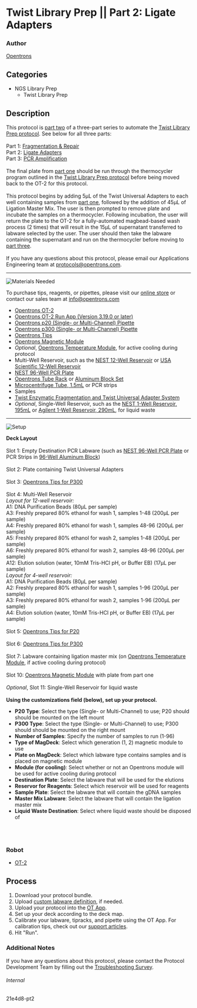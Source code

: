 # Twist Library Prep || Part 2: Ligate Adapters

### Author
[Opentrons](https://opentrons.com/)

## Categories
* NGS Library Prep
	* Twist Library Prep


## Description
This protocol is [part two](https://develop.protocols.opentrons.com/protocol/21e4d8-pt2) of a three-part series to automate the [Twist Library Prep protocol](https://www.twistbioscience.com/sites/default/files/resources/2019-09/Protocol_NGS_EnzymaticFragUniversalAdapterSystem_11Sep19_Rev1.pdf). See below for all three parts:</br>
</br>
Part 1: [Fragmentation & Repair](https://develop.protocols.opentrons.com/protocol/21e4d8-pt1)</br>
Part 2: [Ligate Adapters](https://develop.protocols.opentrons.com/protocol/21e4d8-pt2)</br>
Part 3: [PCR Amplification](https://develop.protocols.opentrons.com/protocol/21e4d8-pt3)</br>
</br>
The final plate from [part one](https://develop.protocols.opentrons.com/protocol/21e4d8-pt1) should be run through the thermocycler program outlined in the [Twist Library Prep protocol](https://www.twistbioscience.com/sites/default/files/resources/2019-09/Protocol_NGS_EnzymaticFragUniversalAdapterSystem_11Sep19_Rev1.pdf) before being moved back to the OT-2 for this protocol.</br>
</br>
This protocol begins by adding 5µL of the Twist Universal Adapters to each well containing samples from [part one](https://develop.protocols.opentrons.com/protocol/21e4d8-pt1), followed by the addition of 45µL of Ligation Master Mix. The user is then prompted to remove plate and incubate the samples on a thermocycler. Following incubation, the user will return the plate to the OT-2 for a fully-automated magbead-based wash process (2 times) that will result in the 15µL of supernatant transferred to labware selected by the user. The user should then take the labware containing the supernatant and run on the thermocycler before moving to [part three](https://develop.protocols.opentrons.com/protocol/21e4d8-pt3).</br>
</br>
If you have any questions about this protocol, please email our Applications Engineering team at [protocols@opentrons.com](mailto:protocols@opentrons.com).

---
![Materials Needed](https://s3.amazonaws.com/opentrons-protocol-library-website/custom-README-images/001-General+Headings/materials.png)

To purchase tips, reagents, or pipettes, please visit our [online store](https://shop.opentrons.com/) or contact our sales team at [info@opentrons.com](mailto:info@opentrons.com)

* [Opentrons OT-2](https://shop.opentrons.com/collections/ot-2-robot/products/ot-2)
* [Opentrons OT-2 Run App (Version 3.19.0 or later)](https://opentrons.com/ot-app/)
* [Opentrons p20 (Single- or Multi-Channel) Pipette](https://shop.opentrons.com/collections/ot-2-robot/products/single-channel-electronic-pipette)
* [Opentrons p300 (Single- or Multi-Channel) Pipette](https://shop.opentrons.com/collections/ot-2-pipettes/products/8-channel-electronic-pipette)
* [Opentrons Tips](https://shop.opentrons.com/collections/opentrons-tips)
* [Opentrons Magnetic Module](https://shop.opentrons.com/collections/hardware-modules/products/magdeck)
* *Optional*, [Opentrons Temperature Module](https://shop.opentrons.com/collections/hardware-modules/products/tempdeck), for active cooling during protocol
* Multi-Well Reservoir, such as the [NEST 12-Well Reservoir](https://labware.opentrons.com/nest_12_reservoir_15ml/) or [USA Scientific 12-Well Reservoir](https://labware.opentrons.com/usascientific_12_reservoir_22ml/)
* [NEST 96-Well PCR Plate](https://shop.opentrons.com/collections/verified-labware/products/nest-0-1-ml-96-well-pcr-plate-full-skirt)
* [Opentrons Tube Rack](https://shop.opentrons.com/collections/verified-labware/products/tube-rack-set-1) or [Aluminum Block Set](https://shop.opentrons.com/collections/verified-labware/products/aluminum-block-set)
* [Microcentrifuge Tube, 1.5mL](https://shop.opentrons.com/collections/verified-consumables/products/nest-microcentrifuge-tubes) or PCR strips
* Samples
* [Twist Enzymatic Fragmentation and Twist Universal Adapter System](https://www.twistbioscience.com/resources/protocol/enzymatic-fragmentation-and-twist-universal-adapter-system-use-twist-ngs)
* *Optional*, Single-Well Reservoir, such as the [NEST 1-Well Reservoir, 195mL](https://labware.opentrons.com/nest_1_reservoir_195ml?category=reservoir) or [Agilent 1-Well Reservoir, 290mL](https://labware.opentrons.com/agilent_1_reservoir_290ml?category=reservoir), for liquid waste



---
![Setup](https://s3.amazonaws.com/opentrons-protocol-library-website/custom-README-images/001-General+Headings/Setup.png)

**Deck Layout**</br>
</br>
Slot 1: Empty Destination PCR Labware (such as [NEST 96-Well PCR Plate](https://shop.opentrons.com/collections/verified-labware/products/nest-0-1-ml-96-well-pcr-plate-full-skirt) or PCR Strips in [96-Well Aluminum Block](https://shop.opentrons.com/collections/verified-labware/products/aluminum-block-set))</br>
</br>
Slot 2: Plate containing Twist Universal Adapters</br>
</br>
Slot 3: [Opentrons Tips for P300](https://shop.opentrons.com/collections/opentrons-tips)</br>
</br>
Slot 4: Multi-Well Reservoir</br>
*Layout for 12-well reservoir:*</br>
A1: DNA Purification Beads (80µL per sample)</br>
A3: Freshly prepared 80% ethanol for wash 1, samples 1-48 (200µL per sample)</br>
A4: Freshly prepared 80% ethanol for wash 1, samples 48-96 (200µL per sample)</br>
A5: Freshly prepared 80% ethanol for wash 2, samples 1-48 (200µL per sample)</br>
A6: Freshly prepared 80% ethanol for wash 2, samples 48-96 (200µL per sample)</br>
A12: Elution solution (water, 10mM Tris-HCl pH, or Buffer EB) (17µL per sample)</br>
*Layout for 4-well reservoir:*</br>
A1: DNA Purification Beads (80µL per sample)</br>
A2: Freshly prepared 80% ethanol for wash 1, samples 1-96 (200µL per sample)</br>
A3: Freshly prepared 80% ethanol for wash 2, samples 1-96 (200µL per sample)</br>
A4: Elution solution (water, 10mM Tris-HCl pH, or Buffer EB) (17µL per sample)</br>
</br>
Slot 5: [Opentrons Tips for P20](https://shop.opentrons.com/collections/opentrons-tips)</br>
</br>
Slot 6: [Opentrons Tips for P300](https://shop.opentrons.com/collections/opentrons-tips)</br>
</br>
Slot 7: Labware containing ligation master mix (on [Opentrons Temperature Module](https://shop.opentrons.com/collections/hardware-modules/products/tempdeck), if active cooling during protocol)</br>
</br>
Slot 10: [Opentrons Magnetic Module](https://shop.opentrons.com/collections/hardware-modules/products/magdeck) with plate from part one</br>
</br>
*Optional*, Slot 11: Single-Well Reservoir for liquid waste</br>
</br>
**Using the customizations field (below), set up your protocol.**
* **P20 Type**: Select the type (Single- or Multi-Channel) to use; P20 should should be mounted on the left mount
* **P300 Type**: Select the type (Single- or Multi-Channel) to use; P300 should should be mounted on the right mount
* **Number of Samples**: Specify the number of samples to run (1-96)
* **Type of MagDeck**: Select which generation (1, 2) magnetic module to use
* **Plate on MagDeck**: Select which labware type contains samples and is placed on magnetic module
* **Module (for cooling)**: Select whether or not an Opentrons module will be used for active cooling during protocol
* **Destination Plate**: Select the labware that will be used for the elutions
* **Reservor for Reagents**: Select which reservoir will be used for reagents
* **Sample Plate**: Select the labware that will contain the gDNA samples
* **Master Mix Labware**: Select the labware that will contain the ligation master mix
* **Liquid Waste Destination**: Select where liquid waste should be disposed of
</br>
</br>

### Robot
* [OT-2](https://opentrons.com/ot-2)

## Process

1. Download your protocol bundle.
2. Upload [custom labware definition](https://support.opentrons.com/en/articles/3136506-using-labware-in-your-protocols), if needed.
3. Upload your protocol into the [OT App](https://opentrons.com/ot-app).
4. Set up your deck according to the deck map.
5. Calibrate your labware, tipracks, and pipette using the OT App. For calibration tips, check out our [support articles](https://support.opentrons.com/en/collections/1559720-guide-for-getting-started-with-the-ot-2).
6. Hit "Run".

### Additional Notes
If you have any questions about this protocol, please contact the Protocol Development Team by filling out the [Troubleshooting Survey](https://protocol-troubleshooting.paperform.co/).

###### Internal
21e4d8-pt2
